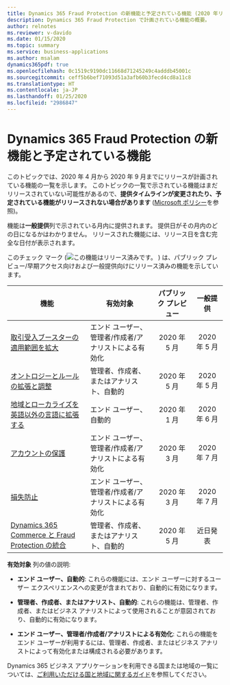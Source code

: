 ```yaml
---
title: Dynamics 365 Fraud Protection の新機能と予定されている機能 (2020 年リリース ウェーブ 1)
description: Dynamics 365 Fraud Protection で計画されている機能の概要。
author: relnotes
ms.reviewer: v-davido
ms.date: 01/15/2020
ms.topic: summary
ms.service: business-applications
ms.author: msalam
dynamics365pdf: true
ms.openlocfilehash: 0c1519c9190dc11668d71245249c4adddb45001c
ms.sourcegitcommit: ceff5b6bef71093d51a3afb60b3fecd4cd8a11c8
ms.translationtype: HT
ms.contentlocale: ja-JP
ms.lasthandoff: 01/25/2020
ms.locfileid: "2986847"
---
```

# <a name="whats-new-and-planned-for-dynamics-365-fraud-protection"></a>Dynamics 365 Fraud Protection の新機能と予定されている機能

このトピックでは、2020 年 4 月から 2020 年 9 月までにリリースが計画されている機能の一覧を示します。 このトピックの一覧で示されている機能はまだリリースされていない可能性があるので、**提供タイムラインが変更されたり、予定されている機能がリリースされない場合があります** ([Microsoft ポリシー](https://go.microsoft.com/fwlink/p/?linkid=2007332)を参照)。

機能は**一般提供**列で示されている月内に提供されます。 提供日がその月内のどの日になるかはわかりません。 リリースされた機能には、リリース日を含む完全な日付が表示されます。

このチェック マーク (![この機能はリリース済みです。](/dynamics365-release-plan/media/green-checkmark.png "この機能はリリース済みです。") ) は、パブリック プレビュー/早期アクセス向けおよび一般提供向けにリリース済みの機能を示しています。

| 機能    | 有効対象    |  パブリック プレビュー |  一般提供 | 
| ---------- |---------------- | :---------------: |:--------------: |
 | [取引受入ブースターの適用範囲を拡大](expanded-coverage-transaction-acceptance-booster.md) | エンド ユーザー、管理者/作成者/アナリストによる有効化 | 2020 年 5 月|2020 年 5 月 | 
 | [オントロジーとルールの拡張と調整](extend-tailor-ontology-rules.md) | 管理者、作成者、またはアナリスト、自動的 | 2020 年 5 月|2020 年 5 月 | 
 | [地域とローカライズを英語以外の言語に拡張する](extend-geographies-localization-languages-beyond-english.md) | エンド ユーザー、自動的 | 2020 年 1 月|2020 年 6 月 | 
 | [アカウントの保護](account-protection.md) | エンド ユーザー、管理者/作成者/アナリストによる有効化 | 2020 年 3 月|2020 年 7 月 | 
 | [損失防止](loss-prevention.md) | エンド ユーザー、管理者/作成者/アナリストによる有効化 | 2020 年 3 月|2020 年 7 月 | 
 | [Dynamics 365 Commerce と Fraud Protection の統合](d365r-integration-dfp.md) | 管理者、作成者、またはアナリスト、自動的 | 2020 年 5 月|近日発表 | 

**有効対象** 列の値の説明:

- **エンド ユーザー、自動的**: これらの機能には、エンド ユーザーに対するユーザー エクスペリエンスへの変更が含まれており、自動的に有効になります。

- **管理者、作成者、またはアナリスト、自動的**: これらの機能は、管理者、作成者、またはビジネス アナリストによって使用されることが意図されており、自動的に有効になります。

- **エンド ユーザー、管理者/作成者/アナリストによる有効化**: これらの機能をエンド ユーザーが利用するには、管理者、作成者、またはビジネス アナリストによって有効化または構成される必要があります。


Dynamics 365 ビジネス アプリケーションを利用できる国または地域の一覧については、[ご利用いただける国と地域に関するガイド](https://aka.ms/dynamics_365_international_availability_deck)を参照してください。 
